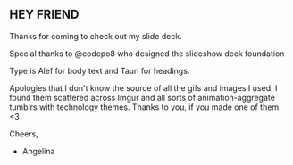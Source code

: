## HEY FRIEND

Thanks for coming to check out my slide deck. 

Special thanks to @codepo8 who designed the slideshow deck foundation

Type is Alef for body text and Tauri for headings.

Apologies that I don't know the source of all the gifs and images I used. I found them scattered across Imgur and all sorts of animation-aggregate tumblrs with technology themes. Thanks to you, if you made one of them. <3

Cheers,

- Angelina
